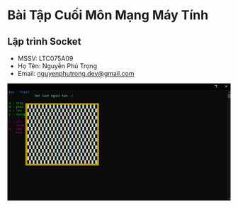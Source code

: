 # Bài Tập Cuối Môn Mạng Máy Tính

## Lập trình Socket

- MSSV: LTC075A09
- Họ Tên: Nguyễn Phú Trọng
- Email: nguyenphutrong.dev@gmail.com

![Cờ Caro](/CoCaro.png)


